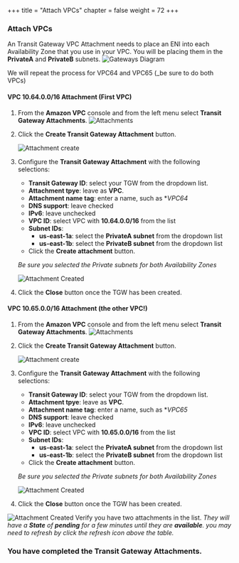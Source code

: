 +++
title = "Attach VPCs"
chapter = false
weight = 72
+++

### Attach VPCs

An Transit Gateway VPC Attachment needs to place an ENI into each Availability Zone that you use in your VPC. You will be placing them in the **PrivateA** and **PrivateB** subnets.
![Gateways Diagram](/images/tgw-att-diagram.png)

We will repeat the process for VPC64 and VPC65 (_be sure to do both VPCs)


#### VPC 10.64.0.0/16 Attachment (First VPC)
1. From the **Amazon VPC** console and from the left menu select **Transit Gateway Attachments**.
   ![Attachments](/images/tgw-att-vpc64-list.png)

1. Click the **Create Transit Gateway Attachment** button.

   ![Attachment create](/images/tgw-att-vpc64-create.png)

1. Configure the **Transit Gateway Attachment** with the following selections:
    - **Transit Gateway ID**: select your TGW from the dropdown list.
    - **Attachment tpye**: leave as **VPC**.
    - **Attachment name tag**: enter a name, such as **VPC64*
    - **DNS support**: leave checked
    - **IPv6**: leave unchecked
    - **VPC ID**: select VPC with **10.64.0.0/16** from the list
    - **Subnet IDs**:
       - **us-east-1a**: select the **PrivateA subnet** from the dropdown list
       - **us-east-1b**: select the **PrivateB subnet** from the dropdown list
    - Click the **Create attachment** button.

    _Be sure you selected the Private subnets for both Availability Zones_

    ![Attachment Created](/images/tgw-att-vpc65-created.png)
1. Click the **Close** button once the TGW has been created.

#### VPC 10.65.0.0/16 Attachment (the other VPC!)
1. From the **Amazon VPC** console and from the left menu select **Transit Gateway Attachments**.
   ![Attachments](/images/tgw-att-vpc65-list.png)

1. Click the **Create Transit Gateway Attachment** button.

   ![Attachment create](/images/tgw-att-vpc65-create.png)

1. Configure the **Transit Gateway Attachment** with the following selections:
    - **Transit Gateway ID**: select your TGW from the dropdown list.
    - **Attachment tpye**: leave as **VPC**.
    - **Attachment name tag**: enter a name, such as **VPC65*
    - **DNS support**: leave checked
    - **IPv6**: leave unchecked
    - **VPC ID**: select VPC with **10.65.0.0/16** from the list
    - **Subnet IDs**:
       - **us-east-1a**: select the **PrivateA subnet** from the dropdown list
       - **us-east-1b**: select the **PrivateB subnet** from the dropdown list
    - Click the **Create attachment** button.

    _Be sure you selected the Private subnets for both Availability Zones_

    ![Attachment Created](/images/tgw-att-vpc65-created.png)
1. Click the **Close** button once the TGW has been created.

![Attachment Created](/images/tgw-att-verify.png)
Verify you have two attachments in the list. _They will have a **State** of **pending** for a few minutes until they are **available**. you may need to refresh by click the refresh icon above the table._


### You have completed the Transit Gateway Attachments.
